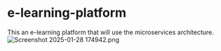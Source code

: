 # e-learning-platform
This an e-learning platform that will use the microservices architecture.
![Screenshot 2025-01-28 174942.png](..%2F..%2FPictures%2FScreenshots%2FScreenshot%202025-01-28%20174942.png)